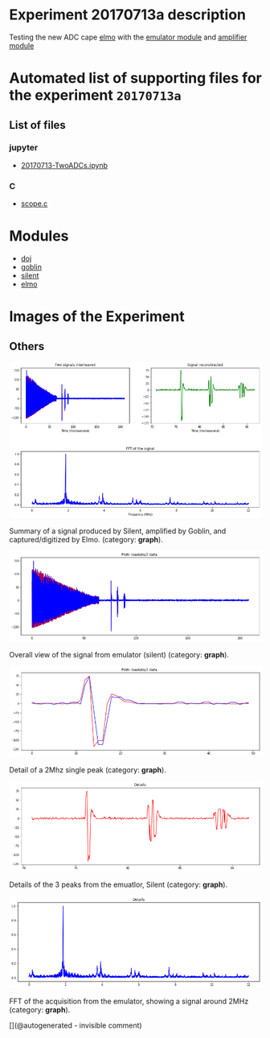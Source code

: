 # Experiment 20170713a description

Testing the new ADC cape [elmo](/elmo/) with the [emulator module](/silent) and [amplifier module](/goblin/)




# Automated list of supporting files for the __experiment `20170713a`__

## List of files

### jupyter

* [20170713-TwoADCs.ipynb](/elmo/data/20170713-TwoADCs.ipynb)


### C

* [scope.c](/elmo/data/scope.c)





# Modules

* [doj](/doj/)
* [goblin](/goblin/)
* [silent](/silent/)
* [elmo](/elmo/)




# Images of the Experiment

## Others

![](/elmo/data/20170713a/summary.png)

Summary of a signal produced by Silent, amplified by Goblin, and captured/digitized by Elmo. (category: __graph__).

![](/elmo/data/20170713a/eachADC.png)

Overall view of the signal from emulator (silent) (category: __graph__).

![](/elmo/data/20170713a/detail.png)

Detail of a 2Mhz single peak (category: __graph__).

![](/elmo/data/20170713a/signals.png)

Details of the 3 peaks from the emuatlor, Silent (category: __graph__).

![](/elmo/data/20170713a/fft.png)

FFT of the acquisition from the emulator, showing a signal around 2MHz (category: __graph__).










[](@autogenerated - invisible comment)